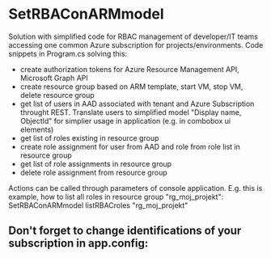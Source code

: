 # SetRBAConARMmodel
Solution with simplified code for RBAC management of developer/IT teams accessing one common Azure subscription for projects/environments.
Code snippets in Program.cs solving this:
- create authorization tokens for Azure Resource Management API, Microsoft Graph API
- create resource group based on ARM template, start VM, stop VM, delete resource group
- get list of users in AAD associated with tenant and Azure Subscription throught REST. Translate users to simplified model "Display name, ObjectId" for simplier usage in application (e.g. in combobox ui elements) 
- get list of roles existing in resource group
- create role assignment for user from AAD and role from role list in resource group
- get list of role assignments in resource group
- delete role assignment from resource group

Actions can be called through parameters of console application. 
E.g. this is example, how to list all roles in resource group "rg_moj_projekt":
SetRBAConARMmodel listRBACroles "rg_moj_projekt" 

Don't forget to change identifications of your subscription in app.config:
- 

